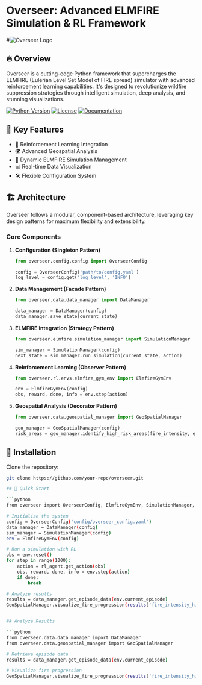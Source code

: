 # Overseer: Advanced ELMFIRE Simulation & RL Framework

#![Overseer Logo](path/to/logo.png)

## 🔥 Overview

Overseer is a cutting-edge Python framework that supercharges the ELMFIRE (Eulerian Level Set Model of FIRE spread) simulator with advanced reinforcement learning capabilities. It's designed to revolutionize wildfire suppression strategies through intelligent simulation, deep analysis, and stunning visualizations.

[![Python Version](https://img.shields.io/badge/python-3.8%2B-blue)](https://www.python.org/downloads/)
[![License](https://img.shields.io/badge/license-MIT-green)](LICENSE)
[![Documentation](https://img.shields.io/badge/docs-latest-brightgreen)](https://overseer-docs.readthedocs.io/)

## 🌟 Key Features

- 🧠 Reinforcement Learning Integration
- 🌍 Advanced Geospatial Analysis
- 🔄 Dynamic ELMFIRE Simulation Management
- 📊 Real-time Data Visualization
- 🛠 Flexible Configuration System

## 🏗 Architecture

Overseer follows a modular, component-based architecture, leveraging key design patterns for maximum flexibility and extensibility.

### Core Components

1. **Configuration (Singleton Pattern)**

   ```python
   from overseer.config.config import OverseerConfig

   config = OverseerConfig('path/to/config.yaml')
   log_level = config.get('log_level', 'INFO')
   ```

2. **Data Management (Facade Pattern)**

   ```python
   from overseer.data.data_manager import DataManager

   data_manager = DataManager(config)
   data_manager.save_state(current_state)
   ```

3. **ELMFIRE Integration (Strategy Pattern)**

   ```python
   from overseer.elmfire.simulation_manager import SimulationManager

   sim_manager = SimulationManager(config)
   next_state = sim_manager.run_simulation(current_state, action)
   ```

4. **Reinforcement Learning (Observer Pattern)**

   ```python
   from overseer.rl.envs.elmfire_gym_env import ElmfireGymEnv

   env = ElmfireGymEnv(config)
   obs, reward, done, info = env.step(action)
   ```

5. **Geospatial Analysis (Decorator Pattern)**

   ```python
   from overseer.data.geospatial_manager import GeoSpatialManager

   geo_manager = GeoSpatialManager(config)
   risk_areas = geo_manager.identify_high_risk_areas(fire_intensity, elevation, fuel_type)
   ```

## 🔧 Installation

Clone the repository:

````bash
git clone https://github.com/your-repo/overseer.git

## 🚀 Quick Start

```python
from overseer import OverseerConfig, ElmfireGymEnv, SimulationManager, DataManager

# Initialize the system
config = OverseerConfig('config/overseer_config.yaml')
data_manager = DataManager(config)
sim_manager = SimulationManager(config)
env = ElmfireGymEnv(config)

# Run a simulation with RL
obs = env.reset()
for step in range(1000):
    action = rl_agent.get_action(obs)
    obs, reward, done, info = env.step(action)
    if done:
        break

# Analyze results
results = data_manager.get_episode_data(env.current_episode)
GeoSpatialManager.visualize_fire_progression(results['fire_intensity_history'])


## Analyze Results

```python
from overseer.data.data_manager import DataManager
from overseer.data.geospatial_manager import GeoSpatialManager

# Retrieve episode data
results = data_manager.get_episode_data(env.current_episode)

# Visualize fire progression
GeoSpatialManager.visualize_fire_progression(results['fire_intensity_history'])
````
